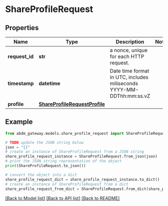 # ShareProfileRequest


## Properties

Name | Type | Description | Notes
------------ | ------------- | ------------- | -------------
**request_id** | **str** | a nonce, unique for each HTTP request. | 
**timestamp** | **datetime** | Date time format in UTC, includes miliseconds YYYY-MM-DDThh:mm:ss.vZ | 
**profile** | [**ShareProfileRequestProfile**](ShareProfileRequestProfile.md) |  | 

## Example

```python
from abdm_gateway.models.share_profile_request import ShareProfileRequest

# TODO update the JSON string below
json = "{}"
# create an instance of ShareProfileRequest from a JSON string
share_profile_request_instance = ShareProfileRequest.from_json(json)
# print the JSON string representation of the object
print(ShareProfileRequest.to_json())

# convert the object into a dict
share_profile_request_dict = share_profile_request_instance.to_dict()
# create an instance of ShareProfileRequest from a dict
share_profile_request_from_dict = ShareProfileRequest.from_dict(share_profile_request_dict)
```
[[Back to Model list]](../README.md#documentation-for-models) [[Back to API list]](../README.md#documentation-for-api-endpoints) [[Back to README]](../README.md)


